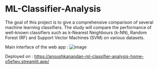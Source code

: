 # ML-Classifier-Analysis
The goal of this project is to give a comprehensive comparison of several machine learning classifiers. The study will compare the performance of well-known classifiers such as k-Nearest Neighbours (k-NN), Random Forest (RF) and Support Vector Machines (SVM) on various datasets. 

Main interface of the web app :
![image](https://user-images.githubusercontent.com/25051011/235217997-02b41894-e2f4-4dde-9c30-ffa5aeae96fc.png)


Deployed on : 
https://anoushkanandan-ml-classifier-analysis-home-o5e1wv.streamlit.app/

